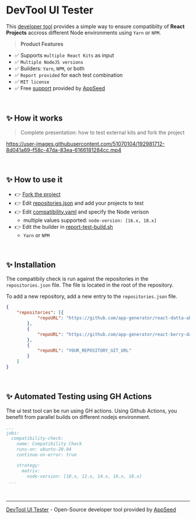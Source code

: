 # DevTool UI Tester

This [developer tool](https://appseed.us/developer-tools/) provides a simple way to ensure compatibilty of **React Projects** accross different Node environments using `Yarn` or `NPM`.

> **Product Features**

- ✅ Supports `multiple React Kits` as input
- ✅ `Multiple NodeJS versions`
- ✅ Builders: `Yarn`, `NPM`, or both
- ✅ `Report provided` for each test combination
- ✅ `MIT license`
- ✅ Free [support](https://appseed.us/support/) provided by [AppSeed](https://appseed.us)

<br />

## ✨ How it works

> Complete presentation: how to test external kits and fork the project

https://user-images.githubusercontent.com/51070104/192981712-8d041a69-f58c-47da-83ea-6166181284cc.mp4

<br />

## ✨ How to use it

- 👉 [Fork the project](https://github.com/app-generator/devtool-ui-tester/generate) 
- 👉 Edit [repositories.json](./repositories.json) and add your projects to test
- 👉 Edit [compatibility.yaml](./.github/workflows/compatibility.yaml#L18) and specify the Node verison
  - multiple values supported: `node-version: [16.x, 18.x]`
- 👉 Edit the builder in [report-test-build.sh](./report-test-build.sh#L37)
  - `Yarn` or `NPM` 

<br />

## ✨ Installation

The compatibily check is run against the repositories in the `repositories.json` file. The file is located in the root of the repository.

To add a new repository, add a new entry to the `repositories.json` file. 

```json
{
    "repositories": [{
            "repoURL": "https://github.com/app-generator/react-datta-able.git"
        },
        {
            "repoURL": "https://github.com/app-generator/react-berry-dashboard.git"
        },
        {
            "repoURL": "YOUR_REPOSITORY_GIT_URL"
        }
    ]
}
```

<br />

## ✨ Automated Testing using GH Actions

The ui test tool can be run using GH actions. Using Github Actions, you benefit from parallel builds on different nodejs environment.
```yaml
...
jobs:
  compatibility-check:
    name: Compatibility Check
    runs-on: ubuntu-20.04
    continue-on-error: true

    strategy:
      matrix:
        node-version: [10.x, 12.x, 14.x, 16.x, 18.x]
 ...
```

<br />

--- 
[DevTool UI Tester](https://appseed.us/developer-tools/) - Open-Source developer tool provided by [AppSeed](https://appseed.us/)
